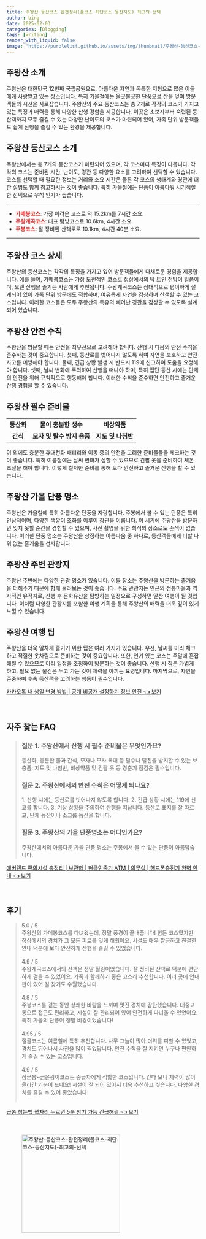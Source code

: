 ```yaml
---
title: 주왕산 등산코스 완전정리(풀코스 최단코스 등산지도) 최고의 선택
author: bing
date: 2025-02-03
categories: [Blogging]
tags: [writing]
render_with_liquid: false
image: 'https://purplelist.github.io/assets/img/thumbnail/주왕산-등산코스-완전정리(풀코스-최단코스-등산지도)-최고의-선택.webp'
---
```



<h2 id='주왕산_소개'>주왕산 소개</h2>

<p>주왕산은 대한민국 12번째 국립공원으로, 아름다운 자연과 독특한 지형으로 많은 이들에게 사랑받고 있는 장소입니다. 특히 가을철에는 울긋불긋한 단풍으로 산을 덮여 방문객들의 시선을 사로잡습니다. 주왕산의 주요 등산코스는 총 7개로 각각의 코스가 가지고 있는 특징과 매력을 통해 다양한 산행 경험을 제공합니다. 이곳은 초보자부터 숙련된 등산객까지 모두 즐길 수 있는 다양한 난이도의 코스가 마련되어 있어, 가족 단위 방문객들도 쉽게 산행을 즐길 수 있는 환경을 제공합니다.</p>

<h2 id='주왕산_등산코스_소개'>주왕산 등산코스 소개</h2>

<p>주왕산에서는 총 7개의 등산코스가 마련되어 있으며, 각 코스마다 특징이 다릅니다. 각각의 코스는 준비된 시간, 난이도, 경관 등 다양한 요소를 고려하여 선택할 수 있습니다. 코스를 선택할 때 필요한 정보는 거리와 소요 시간은 물론 각 코스의 생태계와 경관에 대한 설명도 함께 참고하시는 것이 좋습니다. 특히 가을철에는 단풍이 아름다워 시기적절한 선택으로 무척 인기가 높습니다.</p>

<hr />

<ul>
    <li><b><span style="color: #ee2323;">가메봉코스</span></b>: 가장 어려운 코스로 약 15.2km를 7시간 소요.</li>
    <li><b><span style="color: #ee2323;">주왕계곡코스</span></b>: 대표 탐방코스로 10.6km, 4시간 소요.</li>
    <li><b><span style="color: #ee2323;">주봉코스</span></b>: 잘 정비된 산책로로 10.1km, 4시간 40분 소요.</li>
</ul>

<hr />

<h2 id='주왕산_코스_상세'>주왕산 코스 상세</h2>

<p>주왕산의 등산코스는 각각의 특징을 가지고 있어 방문객들에게 다채로운 경험을 제공합니다. 예를 들어, 가메봉코스는 가장 도전적인 코스로 정상에서의 탁 트인 전망이 일품이며, 오랜 산행을 즐기는 사람에게 추천됩니다. 주왕계곡코스는 상대적으로 평이하게 설계되어 있어 가족 단위 방문에도 적합하며, 여유롭게 자연을 감상하며 산책할 수 있는 코스입니다. 이러한 코스들은 모두 주왕산의 특유의 빼어난 경관을 감상할 수 있도록 설계되어 있습니다.</p>

<h2 id='주왕산_안전_수칙'>주왕산 안전 수칙</h2>

<p>주왕산을 방문할 때는 안전을 최우선으로 고려해야 합니다. 산행 시 다음의 안전 수칙을 준수하는 것이 중요합니다. 첫째, 등산로를 벗어나지 않도록 하여 자연을 보호하고 안전사고를 예방해야 합니다. 둘째, 긴급 상황 발생 시 반드시 119에 신고하여 도움을 요청해야 합니다. 셋째, 날씨 변화에 주의하여 산행을 떠나야 하며, 특히 집단 등산 시에는 단체의 안전을 위해 규칙적으로 행동해야 합니다. 이러한 수칙을 준수하면 안전하고 즐거운 산행 경험을 할 수 있습니다.</p>

<h2 id='주왕산_필수_준비물'>주왕산 필수 준비물</h2>

<table>
    <tr>
        <td style="text-align: center; height: 17px;"><b>등산화</b></td>
        <td style="text-align: center; height: 17px;"><b>물이 충분한 생수</b></td>
        <td style="text-align: center; height: 17px;"><b>비상약품</b></td>
    </tr>
    <tr>
        <td style="text-align: center; height: 17px;"><b>간식</b></td>
        <td style="text-align: center; height: 17px;"><b>모자 및 탈수 방지 용품</b></td>
        <td style="text-align: center; height: 17px;"><b>지도 및 나침반</b></td>
    </tr>
</table>

<p>이 외에도 충분한 휴대전화 배터리와 이동 중의 안전을 고려한 준비물들을 체크하는 것이 좋습니다. 특히 여름철에는 날씨 변화가 심할 수 있으므로 긴팔 옷을 준비하여 체온 조절을 해야 합니다. 이렇게 철저한 준비를 통해 보다 안전하고 즐거운 산행을 할 수 있습니다.</p>

<h2 id='주왕산_가을_단풍_명소'>주왕산 가을 단풍 명소</h2>

<p>주왕산은 가을철에 특히 아름다운 단풍을 자랑합니다. 주봉에서 볼 수 있는 단풍은 특히 인상적이며, 다양한 색깔이 조화를 이루어 장관을 이룹니다. 이 시기에 주왕산을 방문하면 잊지 못할 순간을 경험할 수 있으며, 사진 촬영을 위한 최적의 장소로도 손색이 없습니다. 이러한 단풍 명소는 주왕산을 상징하는 아름다움 중 하나로, 등산객들에게 더할 나위 없는 즐거움을 선사합니다.</p>

<h2 id='주왕산_주변_관광지'>주왕산 주변 관광지</h2>

<p>주왕산 주변에는 다양한 관광 명소가 있습니다. 이들 장소는 주왕산을 방문하는 즐거움을 더해주기 때문에 함께 둘러보는 것이 좋습니다. 주요 관광지는 인근의 전통마을과 역사적인 유적지로, 산행 후 문화유산을 탐방하는 일정으로 구성하면 알찬 여행이 될 것입니다. 이처럼 다양한 관광지를 포함한 여행 계획을 통해 주왕산의 매력을 더욱 깊이 있게 느낄 수 있습니다.</p>

<h2 id='주왕산_여행_팁'>주왕산 여행 팁</h2>

<p>주왕산을 더욱 알차게 즐기기 위한 팁은 여러 가지가 있습니다. 우선, 날씨를 미리 체크하고 적절한 옷차림으로 준비하는 것이 중요합니다. 또한, 인기 있는 코스는 주말에 혼잡해질 수 있으므로 미리 일정을 조정하여 방문하는 것이 좋습니다. 산행 시 짐은 가볍게 하고, 필요 없는 물건은 두고 가는 것이 체력을 아끼는 요령입니다. 마지막으로, 자연을 존중하며 후속 등산객을 고려하는 행동이 필수입니다.</p>


<p><a class="click-button" title="카카오톡 내 생일 변경 방법 | 공개 비공개 설정하기 정보 안전" href="https://purplelist.github.io/posts/%EC%B9%B4%EC%B9%B4%EC%98%A4%ED%86%A1-%EB%82%B4-%EC%83%9D%EC%9D%BC-%EB%B3%80%EA%B2%BD-%EB%B0%A9%EB%B2%95-%EA%B3%B5%EA%B0%9C-%EB%B9%84%EA%B3%B5%EA%B0%9C-%EC%84%A4%EC%A0%95%ED%95%98%EA%B8%B0-%EC%A0%95%EB%B3%B4-%EC%95%88%EC%A0%84/" rel="dofollow">카카오톡 내 생일 변경 방법 | 공개 비공개 설정하기 정보 안전 👈 보기</a></p><br>
<h2 id='자주_찾는_FAQ'>자주 찾는 FAQ</h2>
<div itemscope="" itemtype="https://schema.org/FAQPage"> 
<blockquote> 
<div itemscope="" itemprop="mainEntity" itemtype="https://schema.org/Question"> 
<h3 itemprop="name">질문 1. 주왕산에서 산행 시 필수 준비물은 무엇인가요?</h3> 
<div itemscope="" itemprop="acceptedAnswer" itemtype="https://schema.org/Answer"> 
<span itemprop="text"> 
<p>등산화, 충분한 물과 간식, 모자나 모자 복대 등 탈수나 탈진을 방지할 수 있는 보충품, 지도 및 나침반, 비상약품 및 긴팔 옷 등 경춘기 점검은 필수입니다.</p> 
</span> 
</div> 
</div> 

<div itemscope="" itemprop="mainEntity" itemtype="https://schema.org/Question"> 
<h3 itemprop="name">질문 2. 주왕산에서의 안전 수칙은 어떻게 되나요?</h3> 
<div itemscope="" itemprop="acceptedAnswer" itemtype="https://schema.org/Answer"> 
<span itemprop="text"> 
<p>1. 산행 시에는 등산로를 벗어나지 않도록 합니다. 2. 긴급 상황 시에는 119에 신고를 합니다. 3. 기상 상황을 주의하여 산행을 떠납니다. 등산로 표지를 잘 따르고, 단체 등산이나 소그룹 등산을 합니다.</p> 
</span> 
</div> 
</div> 

<div itemscope="" itemprop="mainEntity" itemtype="https://schema.org/Question"> 
<h3 itemprop="name">질문 3. 주왕산의 가을 단풍명소는 어디인가요?</h3> 
<div itemscope="" itemprop="acceptedAnswer" itemtype="https://schema.org/Answer"> 
<span itemprop="text"> 
<p>주왕산에서의 아름다운 가을 단풍 명소는 주봉에서 볼 수 있는 단풍이 아름답습니다.</p> 
</span> 
</div> 
</div> 

</blockquote> 
</div>
<p><a class="click-button" title="에버랜드 편의시설 총정리 | 보관함 | 현금인출기 ATM | 의무실 | 핸드폰충전기 완벽 안내" href="https://purplelist.github.io/posts/%EC%97%90%EB%B2%84%EB%9E%9C%EB%93%9C-%ED%8E%B8%EC%9D%98%EC%8B%9C%EC%84%A4-%EC%B4%9D%EC%A0%95%EB%A6%AC-%EB%B3%B4%EA%B4%80%ED%95%A8-%ED%98%84%EA%B8%88%EC%9D%B8%EC%B6%9C%EA%B8%B0-ATM-%EC%9D%98%EB%AC%B4%EC%8B%A4-%ED%95%B8%EB%93%9C%ED%8F%B0%EC%B6%A9%EC%A0%84%EA%B8%B0-%EC%99%84%EB%B2%BD-%EC%95%88%EB%82%B4/" rel="dofollow">에버랜드 편의시설 총정리 | 보관함 | 현금인출기 ATM | 의무실 | 핸드폰충전기 완벽 안내 👈 보기</a></p><br>
<h2 id='후기'>후기</h2>
<div itemscope itemtype="https://schema.org/Product">
  <blockquote>
  <div itemprop="review" itemscope itemtype="https://schema.org/Review">
      <div itemprop="reviewRating" itemscope itemtype="https://schema.org/Rating"> <span itemprop="ratingValue">5.0</span> / <span itemprop="bestRating">5</span> </div>
      <span itemprop="reviewBody">주왕산의 가메봉코스를 다녀왔는데, 정말 풍경이 끝내줍니다! 힘든 코스였지만 정상에서의 경치가 그 모든 피로를 잊게 해줬어요. 시설도 매우 깔끔하고 친절한 안내 덕분에 보다 안전하게 산행을 즐길 수 있었습니다.</span>
  </div>
  <br>
  <div itemprop="review" itemscope itemtype="https://schema.org/Review">
      <div itemprop="reviewRating" itemscope itemtype="https://schema.org/Rating"> <span itemprop="ratingValue">4.9</span> / <span itemprop="bestRating">5</span> </div>
      <span itemprop="reviewBody">주왕계곡코스에서의 산책은 정말 힐링이었습니다. 잘 정비된 산책로 덕분에 편안하게 걸을 수 있었어요. 가족과 함께하기 좋은 코스라 추천합니다. 여러 곳에 안내판이 있어 길 찾기도 수월했습니다.</span>
  </div>
  <br>
  <div itemprop="review" itemscope itemtype="https://schema.org/Review">
      <div itemprop="reviewRating" itemscope itemtype="https://schema.org/Rating"> <span itemprop="ratingValue">4.8</span> / <span itemprop="bestRating">5</span> </div>
      <span itemprop="reviewBody">주봉코스를 걷는 동안 상쾌한 바람을 느끼며 멋진 경치에 감탄했습니다. 대중교통으로 접근도 편리하고, 시설이 잘 관리되어 있어 안전하게 다녀올 수 있었어요. 특히 가을의 단풍이 정말 비경이었습니다!</span>
  </div>
  <br>
  <div itemprop="review" itemscope itemtype="https://schema.org/Review">
      <div itemprop="reviewRating" itemscope itemtype="https://schema.org/Rating"> <span itemprop="ratingValue">4.95</span> / <span itemprop="bestRating">5</span> </div>
      <span itemprop="reviewBody">절골코스는 여름철에 특히 추천합니다. 나무 그늘이 많아 더위를 피할 수 있었고, 경치도 뛰어나서 사진을 많이 찍었답니다. 안전 수칙을 잘 지키면 누구나 편안하게 즐길 수 있는 코스입니다.</span>
  </div>
  <br>
  <div itemprop="review" itemscope itemtype="https://schema.org/Review">
      <div itemprop="reviewRating" itemscope itemtype="https://schema.org/Rating"> <span itemprop="ratingValue">4.9</span> / <span itemprop="bestRating">5</span> </div>
      <span itemprop="reviewBody">장군봉~금은광이코스는 중급자에게 적합한 코스입니다. 걷다 보니 체력이 많이 올라간 기분이 드네요! 시설이 잘 되어 있어서 더욱 추천하고 싶습니다. 다양한 경치를 즐길 수 있어 좋았습니다.</span>
  </div>
  <br>
  </blockquote>
</div>
<p><a class="click-button" title="급똥 참는법 혈자리 누르면 5분 참기 가능 긴급해결" href="https://purplelist.github.io/posts/%EA%B8%89%EB%98%A5-%EC%B0%B8%EB%8A%94%EB%B2%95-%ED%98%88%EC%9E%90%EB%A6%AC-%EB%88%84%EB%A5%B4%EB%A9%B4-5%EB%B6%84-%EC%B0%B8%EA%B8%B0-%EA%B0%80%EB%8A%A5-%EA%B8%B4%EA%B8%89%ED%95%B4%EA%B2%B0/" rel="dofollow">급똥 참는법 혈자리 누르면 5분 참기 가능 긴급해결 👈 보기</a></p><br>
<figure class="image"><img src="https://purplelist.github.io/assets/img/thumbnail/주왕산-등산코스-완전정리(풀코스-최단코스-등산지도)-최고의-선택.webp" alt="주왕산-등산코스-완전정리(풀코스-최단코스-등산지도)-최고의-선택" width="256" height="256"></figure>
